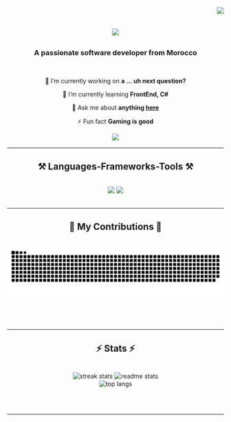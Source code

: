 <img align="right" src="https://visitor-badge.laobi.icu/badge?page_id=AmineBen203.AmineBen203" />

<h1 align="center">
    <img src="https://readme-typing-svg.herokuapp.com/?font=Righteous&size=35&center=true&vCenter=true&width=500&height=70&duration=4000&lines=Hi+There!+👋;+I'm+Amine+call+me+Bruce!;" />
</h1>

<h3 align="center">A passionate software developer from Morocco </h3>

<br/>

<div align="center">
 
 🔭 I’m currently working on **a ... uh next question?**
 
 🌱 I’m currently learning **FrontEnd, C#**

💬 Ask me about **anything [here](https://github.com/AmineBen203/AmineBen203/issues)**

⚡ Fun fact **Gaming is good**

 </div>
 
<div align="center"> 
  <a href="https://linkedin.com/in/mohamed-amine-ben-ahmed-759121255/" target="_blank">
    <img src="https://img.shields.io/badge/LinkedIn-0077B5?style=for-the-badge&logo=linkedin&logoColor=white" target="_blank" />
  </a>
</div>

 <hr/>
 
<h2 align="center">⚒️ Languages-Frameworks-Tools ⚒️</h2>
<br/>
<div align="center">
    <img src="https://skillicons.dev/icons?i=html,css,vscode,github,figma,git" />
    <img src="https://skillicons.dev/icons?i=python,javascript,c,java,mysql" /><br>
</div>

<br/>
<hr/>

<div align="center">
  <h2>🐍 My Contributions 🐍</h2>
  <br>
  <img alt="snake eating my contributions" src="https://raw.githubusercontent.com/AmineBen203/AmineBen203/output/github-contribution-grid-snake.svg" />
  
  <br/><br/><br/>
</div>

<hr/>

<h2 align="center">⚡ Stats ⚡</h2>
<br>
<div align=center>
  <img width=390 src="https://github-readme-streak-stats-AmineBen203.vercel.app/?user=AmineBen203&theme=react&border_radius=10" alt="streak stats"/>
  <img width=390 src="https://github-readme-stats-AmineBen203.vercel.app/api?username=AmineBen203&show_icons=true&theme=react&rank_icon=github&border_radius=10" alt="readme stats" />
  <br/>
  <img width=325 align="center" src="https://github-readme-stats-AmineBen203.vercel.app/api/top-langs/?username=AmineBen203&hide=HTML&langs_count=8&layout=compact&theme=react&border_radius=10&size_weight=0.5&count_weight=0.5&exclude_repo=github-readme-stats" alt="top langs" />
</div>

<br/><br/>

<hr/>

<br/>
